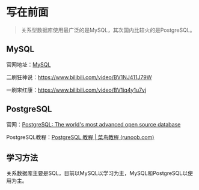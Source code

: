 # 写在前面

> 关系型数据库使用最广泛的是MySQL，其次国内比较火的是PostgreSQL。

## MySQL

官网地址：[MySQL](https://www.mysql.com/)

二刷狂神说：https://www.bilibili.com/video/BV1NJ411J79W

一刷宋红康：https://www.bilibili.com/video/BV1iq4y1u7vj

## PostgreSQL

官网：[PostgreSQL: The world's most advanced open source database](https://www.postgresql.org/)

PostgreSQL教程：[PostgreSQL 教程 | 菜鸟教程 (runoob.com)](https://www.runoob.com/postgresql/postgresql-tutorial.html)

## 学习方法

关系数据库主要是SQL，目前以MySQL以学习为主，MySQL和PostgreSQL以使用为主。

